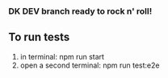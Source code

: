 ### DK DEV branch ready to rock n' roll!

## To run tests
1. in terminal: npm run start
2. open a second terminal: npm run test:e2e
